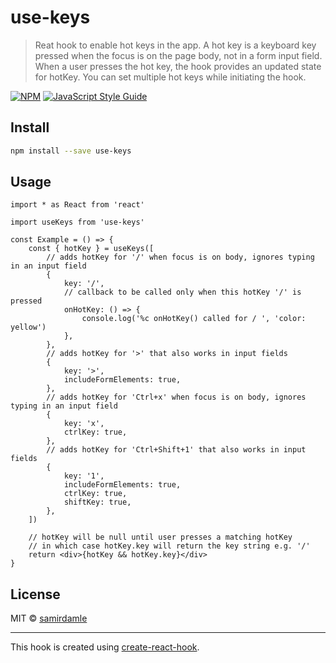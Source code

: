 # use-keys

> Reat hook to enable hot keys in the app. A hot key is a keyboard key pressed when the focus is on the page body, not in a form input field. When a user presses the hot key, the hook provides an updated state for hotKey. You can set multiple hot keys while initiating the hook.

[![NPM](https://img.shields.io/npm/v/use-keys.svg)](https://www.npmjs.com/package/use-keys) [![JavaScript Style Guide](https://img.shields.io/badge/code_style-standard-brightgreen.svg)](https://standardjs.com)

## Install

```bash
npm install --save use-keys
```

## Usage

```tsx
import * as React from 'react'

import useKeys from 'use-keys'

const Example = () => {
    const { hotKey } = useKeys([
        // adds hotKey for '/' when focus is on body, ignores typing in an input field
        {
            key: '/',
            // callback to be called only when this hotKey '/' is pressed
            onHotKey: () => {
                console.log('%c onHotKey() called for / ', 'color: yellow')
            },
        },
        // adds hotKey for '>' that also works in input fields
        {
            key: '>',
            includeFormElements: true,
        },
        // adds hotKey for 'Ctrl+x' when focus is on body, ignores typing in an input field
        {
            key: 'x',
            ctrlKey: true,
        },
        // adds hotKey for 'Ctrl+Shift+1' that also works in input fields
        {
            key: '1',
            includeFormElements: true,
            ctrlKey: true,
            shiftKey: true,
        },
    ])

    // hotKey will be null until user presses a matching hotKey
    // in which case hotKey.key will return the key string e.g. '/'
    return <div>{hotKey && hotKey.key}</div>
}
```

## License

MIT © [samirdamle](https://github.com/samirdamle)

---

This hook is created using [create-react-hook](https://github.com/hermanya/create-react-hook).
